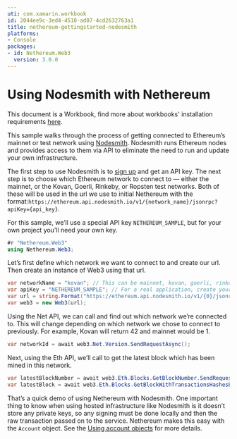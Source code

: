 ```yaml
---
uti: com.xamarin.workbook
id: 2044ee9c-3ed4-4510-ad07-4cd2632763a1
title: nethereum-gettingstarted-nodesmith
platforms:
- Console
packages:
- id: Nethereum.Web3
  version: 3.0.0
---
```


# Using Nodesmith with Nethereum

This document is a Workbook, find more about workbooks' installation requirements  [here](https://docs.microsoft.com/en-us/xamarin/tools/workbooks/install).

This sample walks through the process of getting connected to Ethereum’s mainnet or test network using [Nodesmith](https://nodesmith.io). Nodesmith runs Ethereum nodes and provides access to them via API to eliminate the need to run and update your own infrastructure.

The first step to use Nodesmith is to [sign up](https://nodesmith.io) and get an API key. The next step is to choose which Ethereum network to connect to — either the mainnet, or the Kovan, Goerli, Rinkeby, or Ropsten test networks. Both of these will be used in the url we use to initial Nethereum with the format:`https://ethereum.api.nodesmith.io/v1/{network_name}/jsonrpc?apiKey={api_key}`.

For this sample, we’ll use a special API key `NETHEREUM_SAMPLE`, but for your own project you’ll need your own key.

```csharp
#r "Nethereum.Web3"
using Nethereum.Web3;
```

Let’s first define which network we want to connect to and create our url. Then create an instance of Web3 using that url.

```csharp
var networkName = "kovan"; // This can be mainnet, kovan, goerli, rinkeby, or ropsten
var apiKey = "NETHEREUM_SAMPLE"; // For a real application, create your own API key
var url = string.Format("https://ethereum.api.nodesmith.io/v1/{0}/jsonrpc?apiKey={1}", networkName, apiKey);
var web3 = new Web3(url);
```

Using the Net API, we can call and find out which network we’re connected to. This will change depending on which network we chose to connect to previously. For example, Kovan will return 42 and mainnet would be 1.

```csharp
var networkId = await web3.Net.Version.SendRequestAsync();
```

Next, using the Eth API, we’ll call to get the latest block which has been mined in this network.

```csharp
var latestBlockNumber = await web3.Eth.Blocks.GetBlockNumber.SendRequestAsync();
var latestBlock = await web3.Eth.Blocks.GetBlockWithTransactionsHashesByNumber.SendRequestAsync(latestBlockNumber);
```

That’s a quick demo of using Nethereum with Nodesmith. One important thing to know when using hosted infrastructure like Nodesmith is it doesn’t store any private keys, so any signing must be done locally and then the raw transaction passed on to the service. Nethereum makes this easy with the `Account` object. See the [Using account objects](https://docs.nethereum.com/en/latest/Nethereum.Workbooks/docs/nethereum-using-account-objects/#sending-a-transaction) for more details.

